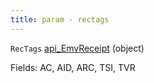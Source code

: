 ```yaml
---
title: param - rectags
---
```


`RecTags` [api\_EmvReceipt](../../api-reference/soap-api/soap-object-dictionary.md#api_emvreceipt) (object)

Fields: AC, AID, ARC, TSI, TVR

